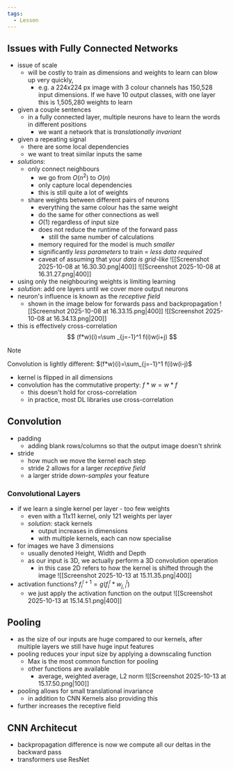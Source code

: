 ```yaml
---
tags:
  - Lesson
---
```


## Issues with Fully Connected Networks
- issue of scale
	- will be costly to train as dimensions and weights to learn can blow up very quickly, 
		- e.g. a 224x224 px image with 3 colour channels has 150,528 input dimensions. If we have 10 output classes, with one layer this is 1,505,280 weights to learn
- given a couple sentences
	- in a fully connected layer, multiple neurons have to learn the words in different positions
		- we want a network that is *translationally invariant*
- given a repeating signal 
	- there are some local dependencies 
	- we want to treat similar inputs the same
- *solutions*: 
	- only connect neighbours
		- we go from $O(n^2)$ to $O(n)$
		- only capture local dependencies
		- this is still quite a lot of weights
	- share weights between different pairs of neurons
		- everything the same colour has the same weight
		- do the same for other connections as well
		- $O(1)$ regardless of input size
		- does not reduce the runtime of the forward pass
			- still the same number of calculations
		- memory required for the model is much *smaller*
		- significantly *less parameters* to train = *less data required*
		- caveat of assuming that your *data is grid-like*
![[Screenshot 2025-10-08 at 16.30.30.png|400]]
![[Screenshot 2025-10-08 at 16.31.27.png|400]]
- using only the neighbouring weights is limiting learning
- *solution*: add ore layers until we cover more output neurons
- neuron's influence is known as the *receptive field*
	- shown in the image below for forwards pass and backpropagation 
![[Screenshot 2025-10-08 at 16.33.15.png|400]]
![[Screenshot 2025-10-08 at 16.34.13.png|200]]
- this is effectively cross-correlation
$$
(f*w)(i)=\sum _{j=-1}^1 f(i)w(i+j)
$$
> [!note]
Convolution is lightly different: $(f*w)(i)=\sum_{j=-1}^1 f(i)w(i-j)$
- kernel is flipped in all dimensions
- convolution has the commutative property: $f*w=w*f$
	- this doesn't hold for cross-correlation
	- in practice, most DL libraries use cross-correlation 
## Convolution
- padding
	- adding blank rows/columns so that the output image doesn't shrink
- stride
	- how much we move the kernel each step
	- stride 2 allows for a larger *receptive field*
	- a larger stride *down-samples* your feature
### Convolutional Layers
- if we learn a single kernel per layer - too few weights
	- even with a 11x11 kernel, only 121 weights per layer
	- *solution*: stack kernels
		- output increases in dimensions
		- with multiple kernels, each can now specialise
- for images we have 3 dimensions
	- usually denoted Height, Width and Depth
	- as our input is 3D, we actually perform a 3D convolution operation
		- in this case 2D refers to how the kernel is shifted through the image
		![[Screenshot 2025-10-13 at 15.11.35.png|400]]
- activation functions? $f_i^{l+1} = g(f_i^l * w_{j,i}^l)$
	- we just apply the activation function on the output
![[Screenshot 2025-10-13 at 15.14.51.png|400]]
## Pooling
- as the size of our inputs are huge compared to our kernels, after multiple layers we still have huge input features
- pooling reduces your input size by applying a downscaling function
	- Max is the most common function for pooling
	- other functions are available
		- average, weighted average, L2 norm
![[Screenshot 2025-10-13 at 15.17.50.png|100]]
- pooling allows for small translational invariance
	- in addition to CNN Kernels also providing this
- further increases the receptive field
## CNN Architecut

- backpropagation difference is now we compute all our deltas in the backward pass
- transformers use ResNet